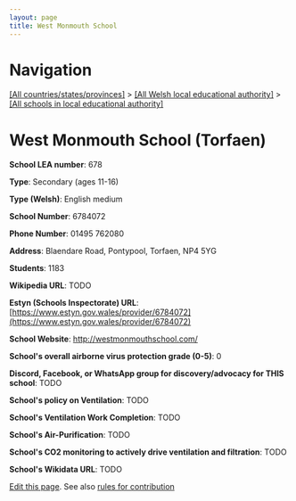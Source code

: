 ```yaml
---
layout: page
title: West Monmouth School
---
```

# Navigation

[[All countries/states/provinces]](../../..) > [[All Welsh local educational authority]](../..) > [[All schools in local educational authority]](..)

# West Monmouth School (Torfaen)

**School LEA number**: 678

**Type**: Secondary (ages 11-16)

**Type (Welsh)**: English medium

**School Number**: 6784072

**Phone Number**: 01495 762080

**Address**: Blaendare Road, Pontypool, Torfaen, NP4 5YG

**Students**: 1183

**Wikipedia URL**: TODO

**Estyn (Schools Inspectorate) URL**: [https://www.estyn.gov.wales/provider/6784072](https://www.estyn.gov.wales/provider/6784072)

**School Website**: http://westmonmouthschool.com/

**School's overall airborne virus protection grade (0-5)**: 0

**Discord, Facebook, or WhatsApp group for discovery/advocacy for THIS school**: TODO

**School's policy on Ventilation**: TODO

**School's Ventilation Work Completion**: TODO

**School's Air-Purification**: TODO

**School's CO2 monitoring to actively drive ventilation and filtration**: TODO

**School's Wikidata URL**: TODO




[Edit this page](https://github.com/VentilationProject/Wales/edit/prif/./Torfaen/West_Monmouth_School.md). See also [rules for contribution](../../../contribution-rules/)